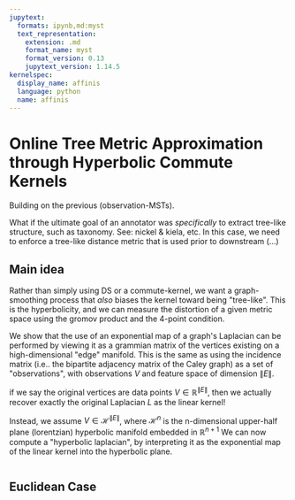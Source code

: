 ```yaml
---
jupytext:
  formats: ipynb,md:myst
  text_representation:
    extension: .md
    format_name: myst
    format_version: 0.13
    jupytext_version: 1.14.5
kernelspec:
  display_name: affinis
  language: python
  name: affinis
---
```


# Online Tree Metric Approximation through Hyperbolic Commute Kernels

Building on the previous (observation-MSTs). 

What if the ultimate goal of an annotator was _specifically_ to extract tree-like structure, such as taxonomy. 
See: nickel & kiela, etc. 
In this case, we need to enforce a tree-like distance metric that is used prior to downstream 
(...)

## Main idea

Rather than simply using DS or a commute-kernel, we want a graph-smoothing process that _also_ biases the kernel toward being "tree-like". This is the hyperbolicity, and we can measure the distortion of a given metric space using the gromov product and the 4-point condition. 

We show that the use of an exponential map of a graph's Laplacian can be performed by viewing it as a grammian matrix of the vertices existing on a high-dimensional "edge" manifold. 
This is the same as using the incidence matrix (i.e.. the bipartite adjacency matrix of the Caley graph) as a set of "observations", with observations $V$ and feature space of dimension $\|E\|$. 

if we say the original vertices are data points $V\in\mathbb{R}^{\|E\|}$, then we actually recover exactly the original Laplacian $L$ as the linear kernel! 

Instead, we assume $V\in\mathcal{H}^{\|E\|}$, where $\mathcal{H}^{n}$ is the n-dimensional upper-half plane (lorentzian) hyperbolic manifold embedded in $\mathbb{R}^{n+1}$ 
We can now compute a "hyperbolic laplacian", by interpreting it as the exponential map of the linear kernel into the hyperbolic plane.

```{code-cell} ipython3

```

## Euclidean Case

```{code-cell} ipython3

```
